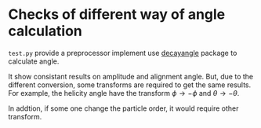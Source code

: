 # Checks of different way of angle calculation

`test.py` provide a preprocessor implement use
[decayangle](https://github.com/kaihabermann/decayangle/) package to calculate
angle.

It show consistant results on amplitude and alignment angle. But, due to the
different conversion, some transforms are required to get the same results. For
example, the helicity angle have the transform $\phi\rightarrow -\phi$ and
$\theta \rightarrow -\theta$.

In addtion, if some one change the particle order, it would require other
transform.

